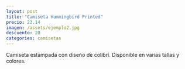 ```yaml
---
layout: post
title: "Camiseta Hummingbird Printed"
precio: 23.14
imagen: /assets/ejemplo2.jpg
descuento: 20
categories: camisetas
---
```


Camiseta estampada con diseño de colibrí. Disponible en varias tallas y colores.
